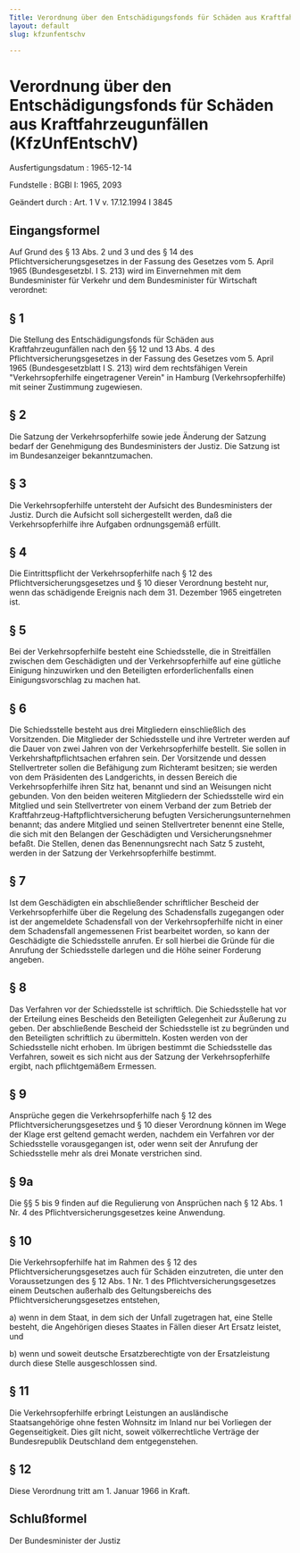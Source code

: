 ```yaml
---
Title: Verordnung über den Entschädigungsfonds für Schäden aus Kraftfahrzeugunfällen
layout: default
slug: kfzunfentschv

---
```


# Verordnung über den Entschädigungsfonds für Schäden aus Kraftfahrzeugunfällen (KfzUnfEntschV)

Ausfertigungsdatum
:   1965-12-14

Fundstelle
:   BGBl I: 1965, 2093

Geändert durch
:   Art. 1 V v. 17.12.1994 I 3845


## Eingangsformel

Auf Grund des § 13 Abs. 2 und 3 und des § 14 des
Pflichtversicherungsgesetzes in der Fassung des Gesetzes vom 5. April
1965 (Bundesgesetzbl. I S. 213) wird im Einvernehmen mit dem
Bundesminister für Verkehr und dem Bundesminister für Wirtschaft
verordnet:


## § 1

Die Stellung des Entschädigungsfonds für Schäden aus
Kraftfahrzeugunfällen nach den §§ 12 und 13 Abs. 4 des
Pflichtversicherungsgesetzes in der Fassung des Gesetzes vom 5. April
1965 (Bundesgesetzblatt I S. 213) wird dem rechtsfähigen Verein
"Verkehrsopferhilfe eingetragener Verein" in Hamburg
(Verkehrsopferhilfe) mit seiner Zustimmung zugewiesen.


## § 2

Die Satzung der Verkehrsopferhilfe sowie jede Änderung der Satzung
bedarf der Genehmigung des Bundesministers der Justiz. Die Satzung ist
im Bundesanzeiger bekanntzumachen.


## § 3

Die Verkehrsopferhilfe untersteht der Aufsicht des Bundesministers der
Justiz. Durch die Aufsicht soll sichergestellt werden, daß die
Verkehrsopferhilfe ihre Aufgaben ordnungsgemäß erfüllt.


## § 4

Die Eintrittspflicht der Verkehrsopferhilfe nach § 12 des
Pflichtversicherungsgesetzes und § 10 dieser Verordnung besteht nur,
wenn das schädigende Ereignis nach dem 31. Dezember 1965 eingetreten
ist.


## § 5

Bei der Verkehrsopferhilfe besteht eine Schiedsstelle, die in
Streitfällen zwischen dem Geschädigten und der Verkehrsopferhilfe auf
eine gütliche Einigung hinzuwirken und den Beteiligten
erforderlichenfalls einen Einigungsvorschlag zu machen hat.


## § 6

Die Schiedsstelle besteht aus drei Mitgliedern einschließlich des
Vorsitzenden. Die Mitglieder der Schiedsstelle und ihre Vertreter
werden auf die Dauer von zwei Jahren von der Verkehrsopferhilfe
bestellt. Sie sollen in Verkehrshaftpflichtsachen erfahren sein. Der
Vorsitzende und dessen Stellvertreter sollen die Befähigung zum
Richteramt besitzen; sie werden von dem Präsidenten des Landgerichts,
in dessen Bereich die Verkehrsopferhilfe ihren Sitz hat, benannt und
sind an Weisungen nicht gebunden. Von den beiden weiteren Mitgliedern
der Schiedsstelle wird ein Mitglied und sein Stellvertreter von einem
Verband der zum Betrieb der Kraftfahrzeug-Haftpflichtversicherung
befugten Versicherungsunternehmen benannt; das andere Mitglied und
seinen Stellvertreter benennt eine Stelle, die sich mit den Belangen
der Geschädigten und Versicherungsnehmer befaßt. Die Stellen, denen
das Benennungsrecht nach Satz 5 zusteht, werden in der Satzung der
Verkehrsopferhilfe bestimmt.


## § 7

Ist dem Geschädigten ein abschließender schriftlicher Bescheid der
Verkehrsopferhilfe über die Regelung des Schadensfalls zugegangen oder
ist der angemeldete Schadensfall von der Verkehrsopferhilfe nicht in
einer dem Schadensfall angemessenen Frist bearbeitet worden, so kann
der Geschädigte die Schiedsstelle anrufen. Er soll hierbei die Gründe
für die Anrufung der Schiedsstelle darlegen und die Höhe seiner
Forderung angeben.


## § 8

Das Verfahren vor der Schiedsstelle ist schriftlich. Die Schiedsstelle
hat vor der Erteilung eines Bescheids den Beteiligten Gelegenheit zur
Äußerung zu geben. Der abschließende Bescheid der Schiedsstelle ist zu
begründen und den Beteiligten schriftlich zu übermitteln. Kosten
werden von der Schiedsstelle nicht erhoben. Im übrigen bestimmt die
Schiedsstelle das Verfahren, soweit es sich nicht aus der Satzung der
Verkehrsopferhilfe ergibt, nach pflichtgemäßem Ermessen.


## § 9

Ansprüche gegen die Verkehrsopferhilfe nach § 12 des
Pflichtversicherungsgesetzes und § 10 dieser Verordnung können im Wege
der Klage erst geltend gemacht werden, nachdem ein Verfahren vor der
Schiedsstelle vorausgegangen ist, oder wenn seit der Anrufung der
Schiedsstelle mehr als drei Monate verstrichen sind.


## § 9a

Die §§ 5 bis 9 finden auf die Regulierung von Ansprüchen nach § 12
Abs. 1 Nr. 4 des Pflichtversicherungsgesetzes keine Anwendung.


## § 10

Die Verkehrsopferhilfe hat im Rahmen des § 12 des
Pflichtversicherungsgesetzes auch für Schäden einzutreten, die unter
den Voraussetzungen des § 12 Abs. 1 Nr. 1 des
Pflichtversicherungsgesetzes einem Deutschen außerhalb des
Geltungsbereichs des Pflichtversicherungsgesetzes entstehen,

a)  wenn in dem Staat, in dem sich der Unfall zugetragen hat, eine Stelle
    besteht, die Angehörigen dieses Staates in Fällen dieser Art Ersatz
    leistet, und


b)  wenn und soweit deutsche Ersatzberechtigte von der Ersatzleistung
    durch diese Stelle ausgeschlossen sind.





## § 11

Die Verkehrsopferhilfe erbringt Leistungen an ausländische
Staatsangehörige ohne festen Wohnsitz im Inland nur bei Vorliegen der
Gegenseitigkeit. Dies gilt nicht, soweit völkerrechtliche Verträge der
Bundesrepublik Deutschland dem entgegenstehen.


## § 12

Diese Verordnung tritt am 1. Januar 1966 in Kraft.


## Schlußformel

Der Bundesminister der Justiz


